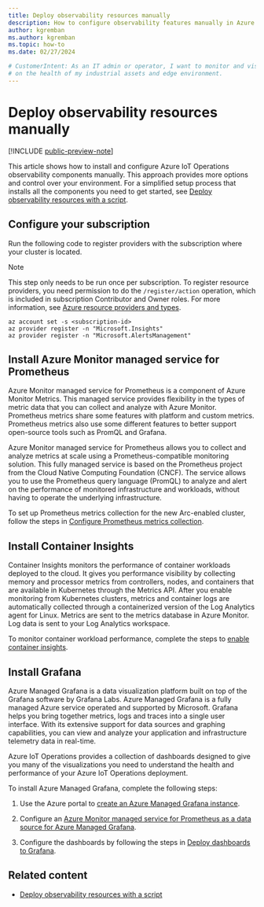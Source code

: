 ```yaml
---
title: Deploy observability resources manually
description: How to configure observability features manually in Azure IoT Operations so that you can monitor your solution.
author: kgremban
ms.author: kgremban
ms.topic: how-to
ms.date: 02/27/2024

# CustomerIntent: As an IT admin or operator, I want to monitor and visualize data
# on the health of my industrial assets and edge environment.
---
```


# Deploy observability resources manually

[!INCLUDE [public-preview-note](../includes/public-preview-note.md)]

This article shows how to install and configure Azure IoT Operations observability components manually. This approach provides more options and control over your environment. For a simplified setup process that installs all the components you need to get started, see [Deploy observability resources with a script](howto-configure-observability.md).

## Configure your subscription

Run the following code to register providers with the subscription where your cluster is located.

>[!NOTE]
>This step only needs to be run once per subscription. To register resource providers, you need permission to do the `/register/action` operation, which is included in subscription Contributor and Owner roles. For more information, see [Azure resource providers and types](../../azure-resource-manager/management/resource-providers-and-types.md).

```azurecli
az account set -s <subscription-id>
az provider register -n "Microsoft.Insights"
az provider register -n "Microsoft.AlertsManagement"
```

## Install Azure Monitor managed service for Prometheus
Azure Monitor managed service for Prometheus is a component of Azure Monitor Metrics. This managed service provides flexibility in the types of metric data that you can collect and analyze with Azure Monitor. Prometheus metrics share some features with platform and custom metrics. Prometheus metrics also use some different features to better support open-source tools such as PromQL and Grafana.

Azure Monitor managed service for Prometheus allows you to collect and analyze metrics at scale using a Prometheus-compatible monitoring solution. This fully managed service is based on the Prometheus project from the Cloud Native Computing Foundation (CNCF). The service allows you to use the Prometheus query language (PromQL) to analyze and alert on the performance of monitored infrastructure and workloads, without having to operate the underlying infrastructure.

To set up Prometheus metrics collection for the new Arc-enabled cluster, follow the steps in [Configure Prometheus metrics collection](howto-configure-observability.md#configure-prometheus-metrics-collection).

## Install Container Insights
Container Insights monitors the performance of container workloads deployed to the cloud. It gives you performance visibility by collecting memory and processor metrics from controllers, nodes, and containers that are available in Kubernetes through the Metrics API. After you enable monitoring from Kubernetes clusters, metrics and container logs are automatically collected through a containerized version of the Log Analytics agent for Linux. Metrics are sent to the metrics database in Azure Monitor. Log data is sent to your Log Analytics workspace.

To monitor container workload performance, complete the steps to [enable container insights](../../azure-monitor/containers/kubernetes-monitoring-enable.md).

## Install Grafana
Azure Managed Grafana is a data visualization platform built on top of the Grafana software by Grafana Labs. Azure Managed Grafana is a fully managed Azure service operated and supported by Microsoft. Grafana helps you bring together metrics, logs and traces into a single user interface. With its extensive support for data sources and graphing capabilities, you can view and analyze your application and infrastructure telemetry data in real-time.

Azure IoT Operations provides a collection of dashboards designed to give you many of the visualizations you need to understand the health and performance of your Azure IoT Operations deployment.

To install Azure Managed Grafana, complete the following steps:

1. Use the Azure portal to [create an Azure Managed Grafana instance](../../managed-grafana/quickstart-managed-grafana-portal.md).

1. Configure an [Azure Monitor managed service for Prometheus as a data source for Azure Managed Grafana](../../azure-monitor/essentials/prometheus-grafana.md).

1. Configure the dashboards by following the steps in [Deploy dashboards to Grafana](howto-configure-observability.md#deploy-dashboards-to-grafana).

## Related content

- [Deploy observability resources with a script](howto-configure-observability.md)
